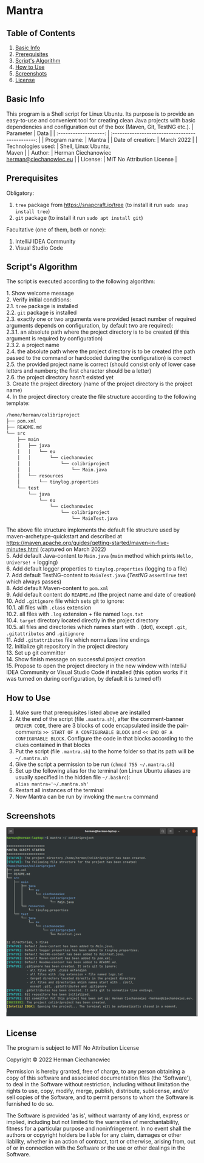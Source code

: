 # Mantra

## Table of Contents
1. [Basic Info](#Basic-Info)
2. [Prerequisites](#Prerequisites)
3. [Script's Algorithm](#Scripts-Algorithm)
4. [How to Use](#How-to-Use)
5. [Screenshots](#Screenshots)
6. [License](#License)

## Basic Info
This program is a Shell script for Linux Ubuntu. Its purpose is to provide an easy-to-use and convenient tool for creating clean Java projects with basic dependencies and configuration out of the box (Maven, Git, TestNG etc.).
| Parameter             | Data                                             |
| :-------------------: | :----------------------------------------------: |
| Program name:         | Mantra                                           |
| Date of creation:     | March 2022                                       |
| Technologies used:    | Shell, Linux Ubuntu,<br/> Maven                  |
| Author:               | Herman Ciechanowiec <br/> herman@ciechanowiec.eu |
| License:              | MIT No Attribution License                       |

## Prerequisites
Obligatory:
1. `tree` package from https://snapcraft.io/tree (to install it run `sudo snap install tree`)
2. `git` package (to install it run `sudo apt install git`)

Facultative (one of them, both or none):
1. IntelliJ IDEA Community
2. Visual Studio Code

## Script's Algorithm
The script is executed according to the following algorithm:

1\. Show welcome message<br/>
2\. Verify initial conditions:<br/>
2.1. `tree` package is installed<br/>
2.2. `git` package is installed<br/>
2.3. exactly one or two arguments were provided (exact number of required arguments depends on configuration, by default two are required):<br/>
2.3.1. an absolute path where the project directory is to be created (if this argument is required by configuration)<br/>
2.3.2. a project name<br/>
2.4. the absolute path where the project directory is to be created (the path passed to the command or hardcoded during the configuration) is correct<br/>
2.5. the provided project name is correct (should consist only of lower case letters and numbers; the first character should be a letter)<br/>
2.6. the project directory hasn’t existed yet<br/>
3\. Create the project directory (name of the project directory is the project name)<br/>
4\. In the project directory create the file structure according to the following template:<br/>
```
/home/herman/colibriproject
├── pom.xml
├── README.md
└── src
    ├── main
    │   ├── java
    │   │   └── eu
    │   │       └── ciechanowiec
    │   │           └── colibriproject
    │   │               └── Main.java
    │   └── resources
    │       └── tinylog.properties
    └── test
        └── java
            └── eu
                └── ciechanowiec
                    └── colibriproject
                        └── MainTest.java
```     
The above file structure implements the default file structure used by maven-archetype-quickstart and described at https://maven.apache.org/guides/getting-started/maven-in-five-minutes.html (captured on March 2022)<br/>
5\. Add default Java-content to `Main.java` (`main` method which prints `Hello, Universe!` + logging)<br/>
6\. Add default logger properties to `tinylog.properties` (logging to a file)<br/>
7\. Add default TestNG-content to `MainTest.java` (_TestNG_ `assertTrue` test which always passes)<br/>
8\. Add default Maven-content to `pom.xml`<br/>
9\. Add default content do `README.md` (the project name and date of creation)<br/>
10\. Add `.gitignore` file which sets git to ignore:<br/>
10.1. all files with `.class` extension<br/>
10.2. all files with `.log` extension + file named `logs.txt`<br/>
10.4. `target` directory located directly in the project directory<br/>
10.5. all files and directories which names start with `.` (dot), except `.git`, `.gitattributes` and `.gitignore`<br/>
11\. Add `.gitattributes` file which normalizes line endings<br/>
12\. Initialize git repository in the project directory<br/>
13\. Set up git committer<br/>
14\. Show finish message on successful project creation<br/>
15\. Propose to open the project directory in the new window with IntelliJ IDEA Community or Visual Studio Code if installed (this option works if it was turned on during configuration, by default it is turned off)

## How to Use
1. Make sure that prerequisites listed above are installed
2. At the end of the script (file `.mantra.sh`), after the comment-banner `DRIVER CODE`, there are 3 blocks of code encapsulated inside the pair-comments `>> START OF A CONFIGURABLE BLOCK` and `<< END OF A CONFIGURABLE BLOCK`. Configure the code in that blocks according to the clues contained in that blocks
3. Put the script (file `.mantra.sh`) to the home folder so that its path will be `~/.mantra.sh`
4. Give the script a permission to be run (`chmod 755 ~/.mantra.sh`)
5. Set up the following alias for the terminal (on Linux Ubuntu aliases are usually specified in the hidden file `~/.bashrc`):<br>
   `alias mantra='~/.mantra.sh'`
6. Restart all instances of the terminal
7. Now Mantra can be run by invoking the `mantra` command

## Screenshots
<kbd><img src="!presentation/1.png"></kbd><br/>

## License
The program is subject to MIT No Attribution License

Copyright © 2022 Herman Ciechanowiec

Permission is hereby granted, free of charge, to any person obtaining a copy of this
software and associated documentation files (the 'Software'), to deal in the Software
without restriction, including without limitation the rights to use, copy, modify,
merge, publish, distribute, sublicense, and/or sell copies of the Software, and to
permit persons to whom the Software is furnished to do so.

The Software is provided 'as is', without warranty of any kind, express or implied,
including but not limited to the warranties of merchantability, fitness for a
particular purpose and noninfringement. In no event shall the authors or copyright
holders be liable for any claim, damages or other liability, whether in an action
of contract, tort or otherwise, arising from, out of or in connection with the
Software or the use or other dealings in the Software.
